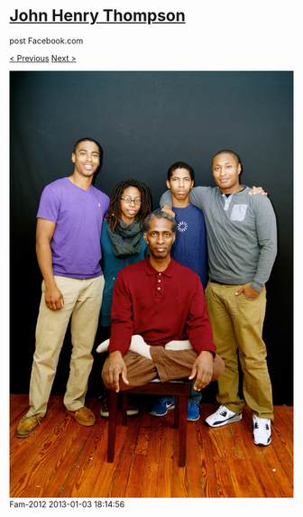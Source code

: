 # [John Henry Thompson](../README.md)
post Facebook.com

[< Previous](2013-01-03-3.md) [Next >](2013-01-03-5.md)

[![](../media/2013-01-03/Fam-2015.jpg)](../README.md)
Fam-2012
2013-01-03 18:14:56